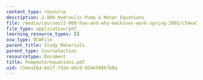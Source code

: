 ```yaml
---
content_type: resource
description: 2.000 Hydraulic Pump & Motor Equations
file: /media/courses/2-000-how-and-why-machines-work-spring-2002/c54ea5ba6e17fd2eebc5934e58867b0a_Pumpmotorequations.pdf
file_type: application/pdf
learning_resource_types: []
ocw_type: OCWFile
parent_title: Study Materials
parent_type: CourseSection
resourcetype: Document
title: Pumpmotorequations.pdf
uid: c54ea5ba-6e17-fd2e-ebc5-934e58867b0a
---
```


